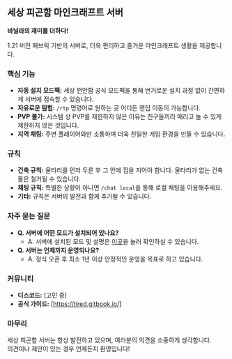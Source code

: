 ##  세상 피곤함 마인크래프트 서버 

**바닐라의 재미를 더하다!**

1.21 버전 패브릭 기반의 서버로, 더욱 편리하고 즐거운 마인크래프트 생활을 제공합니다.

### 핵심 기능

* **자동 설치 모드팩:** 세상 편안함 공식 모드팩을 통해 번거로운 설치 과정 없이 간편하게 서버에 접속할 수 있습니다.
* **자유로운 탐험:** `/rtp` 명령어로 원하는 곳 어디든 랜덤 이동이 가능합니다.
* **PVP 불가:** 시스템 상 PVP를 제한하지 않은 이유는 친구들끼리 때리고 놀 수 있게 제한하지 않은 것입니다.
* **지역 채팅:** 주변 플레이어와만 소통하며 더욱 친밀한 게임 환경을 만들 수 있습니다.

### 규칙

* **건축 규칙:** 울타리를 먼저 두른 후 그 안에 집을 지어야 합니다. 울타리가 없는 건축물은 철거될 수 있습니다.
* **채팅 규칙:** 특별한 상황이 아니면 `/chat local`을 통해 로컬 채팅을 이용해주세요.
* **기타:** 규칙은 서버의 발전과 함께 추가될 수 있습니다.

### 자주 묻는 질문

* **Q. 서버에 어떤 모드가 설치되어 있나요?**
  * A. 서버에 설치된 모드 및 설명은 [이곳](https://tired.gitbook.io/welcome/start/mods)을 눌러 확인하실 수 있습니다.
* **Q. 서버는 언제까지 운영되나요?**
  * A. 정식 오픈 후 최소 1년 이상 안정적인 운영을 목표로 하고 있습니다.

### 커뮤니티

* **디스코드:** [고민 중]
* **공식 가이드:** [https://tired.gitbook.io/]

### 마무리

세상 피곤함 서버는 항상 발전하고 있으며, 여러분의 의견을 소중하게 생각합니다.   
의견이나 제안이 있는 경우 언제든지 환영입니다!
